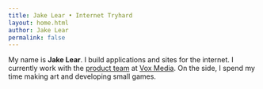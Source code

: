 ```yaml
---
title: Jake Lear • Internet Tryhard
layout: home.html
author: Jake Lear
permalink: false
---
```


My name is **Jake Lear**. I build applications and sites for the internet. I currently work with the [product team](http://product.voxmedia.com) at [Vox Media](http://voxmedia.com). On the side, I spend my time making art and developing small games.

